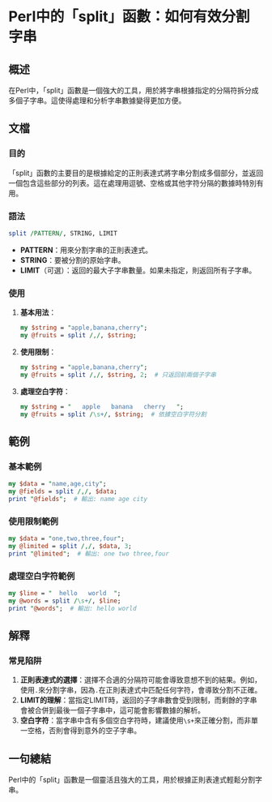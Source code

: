 <!--
Meta Description: # Perl中的「split」函數：如何有效分割字串 ## 概述 在Perl中，「split」函數是一個強大的工具，用於將字串根據指定的分隔符拆分成多個子字串。這使得處理和分析字串數據變得更加方便。 ## 文檔 ### 目的 「split」函數的主要目的是根據給定的正則表達式將字串分割成多個部分，並...
Meta Keywords: split, string, perl, data, apple
-->

# Perl中的「split」函數：如何有效分割字串

## 概述
在Perl中，「split」函數是一個強大的工具，用於將字串根據指定的分隔符拆分成多個子字串。這使得處理和分析字串數據變得更加方便。

## 文檔
### 目的
「split」函數的主要目的是根據給定的正則表達式將字串分割成多個部分，並返回一個包含這些部分的列表。這在處理用逗號、空格或其他字符分隔的數據時特別有用。

### 語法
```perl
split /PATTERN/, STRING, LIMIT
```
- **PATTERN**：用來分割字串的正則表達式。
- **STRING**：要被分割的原始字串。
- **LIMIT**（可選）：返回的最大子字串數量。如果未指定，則返回所有子字串。

### 使用
1. **基本用法**：
   ```perl
   my $string = "apple,banana,cherry";
   my @fruits = split /,/, $string;
   ```

2. **使用限制**：
   ```perl
   my $string = "apple,banana,cherry";
   my @fruits = split /,/, $string, 2;  # 只返回前兩個子字串
   ```

3. **處理空白字符**：
   ```perl
   my $string = "   apple   banana   cherry   ";
   my @fruits = split /\s+/, $string;  # 依據空白字符分割
   ```

## 範例
### 基本範例
```perl
my $data = "name,age,city";
my @fields = split /,/, $data;
print "@fields";  # 輸出: name age city
```

### 使用限制範例
```perl
my $data = "one,two,three,four";
my @limited = split /,/, $data, 3;
print "@limited";  # 輸出: one two three,four
```

### 處理空白字符範例
```perl
my $line = "  hello   world  ";
my @words = split /\s+/, $line;  
print "@words";  # 輸出: hello world
```

## 解釋
### 常見陷阱
1. **正則表達式的選擇**：選擇不合適的分隔符可能會導致意想不到的結果。例如，使用`.`來分割字串，因為`.`在正則表達式中匹配任何字符，會導致分割不正確。
2. **LIMIT的理解**：當指定LIMIT時，返回的子字串數會受到限制，而剩餘的字串會被合併到最後一個子字串中，這可能會影響數據的解析。
3. **空白字符**：當字串中含有多個空白字符時，建議使用`\s+`來正確分割，而非單一空格，否則會得到意外的空子字串。

## 一句總結
Perl中的「split」函數是一個靈活且強大的工具，用於根據正則表達式輕鬆分割字串。